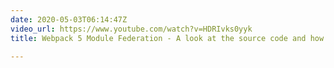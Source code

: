 ```yaml
---
date: 2020-05-03T06:14:47Z
video_url: https://www.youtube.com/watch?v=HDRIvks0yyk
title: Webpack 5 Module Federation - A look at the source code and how it works

---
```

